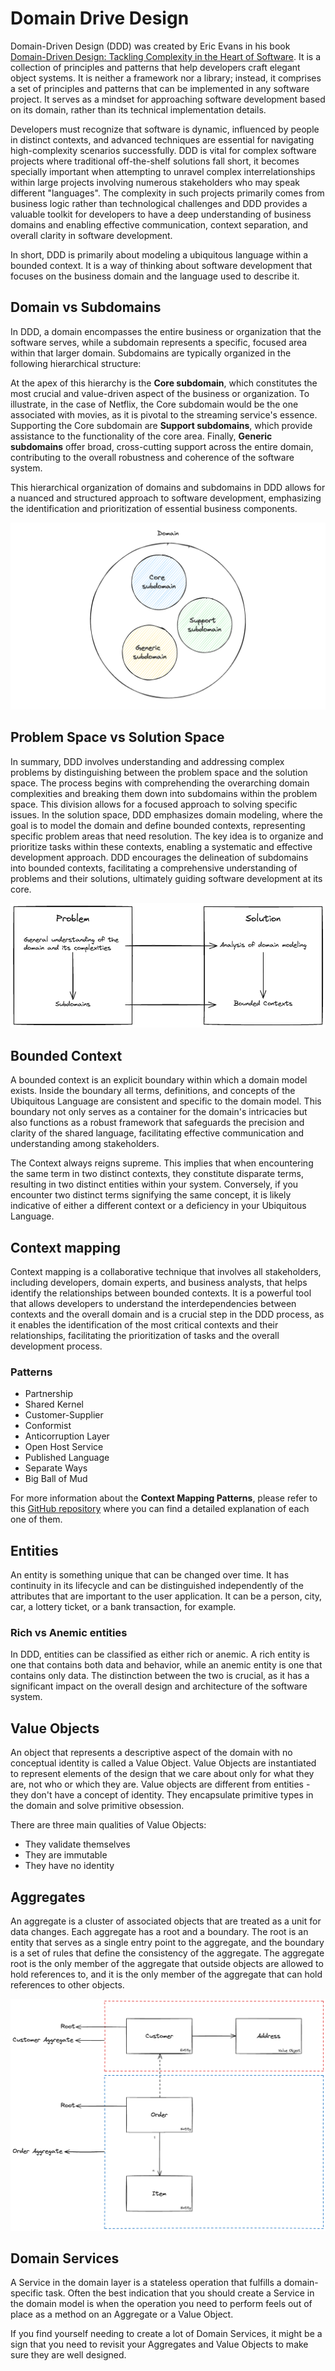# Domain Drive Design

Domain-Driven Design (DDD) was created by Eric Evans in his book [Domain-Driven Design: Tackling Complexity in the Heart of Software](https://www.amazon.com.br/Domain-Driven-Design-Tackling-Complexity-Software/dp/0321125215). It is a collection of principles and patterns that help developers craft elegant object systems. It is neither a framework nor a library; instead, it comprises a set of principles and patterns that can be implemented in any software project. It serves as a mindset for approaching software development based on its domain, rather than its technical implementation details.

Developers must recognize that software is dynamic, influenced by people in distinct contexts, and advanced techniques are essential for navigating high-complexity scenarios successfully. DDD is vital for complex software projects where traditional off-the-shelf solutions fall short, it becomes specially important when attempting to unravel complex interrelationships within large projects involving numerous stakeholders who may speak different "languages". The complexity in such projects primarily comes from business logic rather than technological challenges and DDD provides a valuable toolkit for developers to have a deep understanding of business domains and enabling effective communication, context separation, and overall clarity in software development.

In short, DDD is primarily about modeling a ubiquitous language within a bounded context. It is a way of thinking about software development that focuses on the business domain and the language used to describe it.

## Domain vs Subdomains

In DDD, a domain encompasses the entire business or organization that the software serves, while a subdomain represents a specific, focused area within that larger domain. Subdomains are typically organized in the following hierarchical structure:

At the apex of this hierarchy is the **Core subdomain**, which constitutes the most crucial and value-driven aspect of the business or organization. To illustrate, in the case of Netflix, the Core subdomain would be the one associated with movies, as it is pivotal to the streaming service's essence. Supporting the Core subdomain are **Support subdomains**, which provide assistance to the functionality of the core area. Finally, **Generic subdomains** offer broad, cross-cutting support across the entire domain, contributing to the overall robustness and coherence of the software system.

This hierarchical organization of domains and subdomains in DDD allows for a nuanced and structured approach to software development, emphasizing the identification and prioritization of essential business components.

![Domain vs Subdomains](./docs/images/domain-vs-subdomains.png)

## Problem Space vs Solution Space

In summary, DDD involves understanding and addressing complex problems by distinguishing between the problem space and the solution space. The process begins with comprehending the overarching domain complexities and breaking them down into subdomains within the problem space. This division allows for a focused approach to solving specific issues. In the solution space, DDD emphasizes domain modeling, where the goal is to model the domain and define bounded contexts, representing specific problem areas that need resolution. The key idea is to organize and prioritize tasks within these contexts, enabling a systematic and effective development approach. DDD encourages the delineation of subdomains into bounded contexts, facilitating a comprehensive understanding of problems and their solutions, ultimately guiding software development at its core.

![Problem Space vs Solution Space](./docs/images/problem-and-sulution-space.png)

## Bounded Context

A bounded context is an explicit boundary within which a domain model exists. Inside the boundary all terms, definitions, and concepts of the Ubiquitous Language are consistent and specific to the domain model. This boundary not only serves as a container for the domain's intricacies but also functions as a robust framework that safeguards the precision and clarity of the shared language, facilitating effective communication and understanding among stakeholders.

The Context always reigns supreme. This implies that when encountering the same term in two distinct contexts, they constitute disparate terms, resulting in two distinct entities within your system. Conversely, if you encounter two distinct terms signifying the same concept, it is likely indicative of either a different context or a deficiency in your Ubiquitous Language.

## Context mapping

Context mapping is a collaborative technique that involves all stakeholders, including developers, domain experts, and business analysts, that helps identify the relationships between bounded contexts. It is a powerful tool that allows developers to understand the interdependencies between contexts and the overall domain and is a crucial step in the DDD process, as it enables the identification of the most critical contexts and their relationships, facilitating the prioritization of tasks and the overall development process.

### Patterns

- Partnership
- Shared Kernel
- Customer-Supplier
- Conformist
- Anticorruption Layer
- Open Host Service
- Published Language
- Separate Ways
- Big Ball of Mud

For more information about the **Context Mapping Patterns**, please refer to this [GitHub repository](https://github.com/ddd-crew/context-mapping) where you can find a detailed explanation of each one of them.

## Entities

An entity is something unique that can be changed over time. It has continuity in its lifecycle and can be distinguished independently of the attributes that are important to the user application. It can be a person, city, car, a lottery ticket, or a bank transaction, for example.

### Rich vs Anemic entities

In DDD, entities can be classified as either rich or anemic. A rich entity is one that contains both data and behavior, while an anemic entity is one that contains only data. The distinction between the two is crucial, as it has a significant impact on the overall design and architecture of the software system.

## Value Objects

An object that represents a descriptive aspect of the domain with no conceptual identity is called a Value Object. Value Objects are instantiated to represent elements of the design that we care about only for what they are, not who or which they are. Value objects are different from entities - they don't have a concept of identity. They encapsulate primitive types in the domain and solve primitive obsession.

There are three main qualities of Value Objects:

- They validate themselves
- They are immutable
- They have no identity

## Aggregates

An aggregate is a cluster of associated objects that are treated as a unit for data changes. Each aggregate has a root and a boundary. The root is an entity that serves as a single entry point to the aggregate, and the boundary is a set of rules that define the consistency of the aggregate. The aggregate root is the only member of the aggregate that outside objects are allowed to hold references to, and it is the only member of the aggregate that can hold references to other objects.

![Aggregates](./docs/images/aggregates.png)

## Domain Services

A Service in the domain layer is a stateless operation that fulfills a domain-specific task. Often the best indication that you should create a Service in the domain model is when the operation you need to perform feels out of place as a method on an Aggregate or a Value Object.

If you find yourself needing to create a lot of Domain Services, it might be a sign that you need to revisit your Aggregates and Value Objects to make sure they are well designed.

